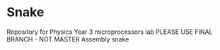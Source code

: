 # Snake
Repository for Physics Year 3 microprocessors lab
PLEASE USE FINAL BRANCH - NOT MASTER
Assembly snake
